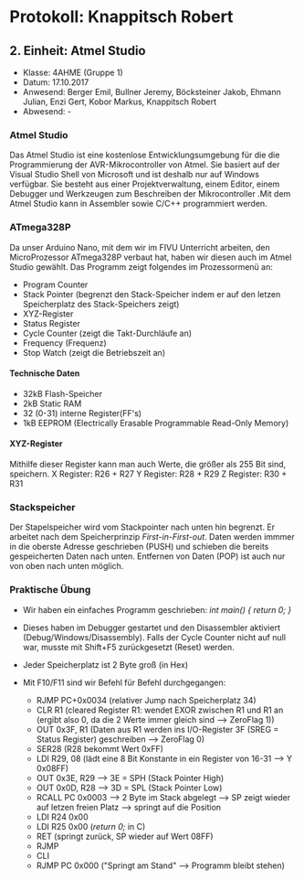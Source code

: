 # Protokoll: Knappitsch Robert

## 2. Einheit: Atmel Studio
* Klasse: 4AHME (Gruppe 1)
* Datum: 17.10.2017
* Anwesend: Berger Emil, Bullner Jeremy, Böcksteiner Jakob, Ehmann Julian, Enzi Gert, Kobor Markus, Knappitsch Robert
* Abwesend: -

### Atmel Studio
Das Atmel Studio ist eine kostenlose Entwicklungsumgebung für die die Programmierung der AVR-Mikrocontroller von Atmel.
Sie basiert auf der Visual Studio Shell von Microsoft und ist deshalb nur auf Windows verfügbar. Sie besteht aus einer
Projektverwaltung, einem Editor, einem Debugger und Werkzeugen zum Beschreiben der Mikrocontroller .Mit dem Atmel Studio
kann in Assembler sowie C/C++ programmiert werden.

### ATmega328P
Da unser Arduino Nano, mit dem wir im FIVU Unterricht arbeiten, den MicroProzessor ATmega328P verbaut hat, haben wir diesen 
auch im Atmel Studio gewählt. Das Programm zeigt folgendes im Prozessormenü an:
* Program Counter
* Stack Pointer (begrenzt den Stack-Speicher indem er auf den letzen Speicherplatz des Stack-Speichers zeigt)
* XYZ-Register
* Status Register
* Cycle Counter (zeigt die Takt-Durchläufe an)
* Frequency (Frequenz)
* Stop Watch (zeigt die Betriebszeit an)

#### Technische Daten
* 32kB Flash-Speicher
* 2kB Static RAM
* 32 (0-31) interne Register(FF's)
* 1kB EEPROM (Electrically Erasable Programmable Read-Only Memory)

#### XYZ-Register
Mithilfe dieser Register kann man auch Werte, die größer als 255 Bit sind, speichern.
X Register: R26 + R27
Y Register: R28 + R29
Z Register: R30 + R31

### Stackspeicher
Der Stapelspeicher wird vom Stackpointer nach unten hin begrenzt. Er arbeitet nach dem Speicherprinzip *First-in-First-out*. Daten
werden immmer in die oberste Adresse geschrieben (PUSH) und schieben die bereits gespeicherten Daten nach unten. Entfernen von Daten (POP) ist auch nur von oben nach unten möglich.

### Praktische Übung
* Wir haben ein einfaches Programm geschrieben: 
 *int main()
{
  return 0;
}*

* Dieses haben im Debugger gestartet und den Disassembler aktiviert (Debug/Windows/Disassembly).
 Falls der Cycle Counter nicht auf null war, musste mit Shift+F5 zurückgesetzt (Reset) werden.

* Jeder Speicherplatz ist 2 Byte groß (in Hex)

* Mit F10/F11 sind wir Befehl für Befehl durchgegangen:
  * RJMP PC+0x0034 (relativer Jump nach Speicherplatz 34)
  * CLR R1 (cleared Register R1: wendet EXOR zwischen R1 und R1 an (ergibt also 0, da die 2 Werte immer gleich sind --> ZeroFlag 1))
  * OUT 0x3F, R1 (Daten aus R1 werden ins I/O-Register 3F (SREG = Status Register) geschreiben --> ZeroFlag 0)
  * SER28 (R28 bekommt Wert 0xFF)
  * LDI R29, 08 (lädt eine 8 Bit Konstante in ein Register von 16-31 --> Y 0x08FF)
  * OUT 0x3E, R29 --> 3E = SPH (Stack Pointer High)
  * OUT 0x0D, R28 --> 3D = SPL (Stack Pointer Low)
  * RCALL PC 0x0003 --> 2 Byte im Stack abgelegt --> SP zeigt wieder auf letzen freien Platz --> springt auf die Position
  * LDI R24 0x00
  * LDI R25 0x00 (*return 0;* in C)
  * RET (springt zurück, SP wieder auf Wert 08FF)
  * RJMP
  * CLI
  * RJMP PC 0x000 ("Springt am Stand" --> Programm bleibt stehen)
